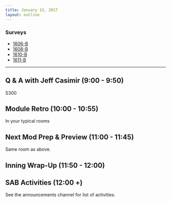 ```yaml
---
title: January 13, 2017
layout: outline
---
```



### Surveys
* [1606-B](https://goo.gl/forms/rCdX1OgIzV92MDoP2)
* [1608-B]()
* [1610-B](https://goo.gl/forms/49rfoi4qBCOroTLb2)
* [1611-B]()

***

## Q & A with Jeff Casimir (9:00 - 9:50)

S300

## Module Retro (10:00 - 10:55)

In your typical rooms

## Next Mod Prep & Preview (11:00 - 11:45)

Same room as above.

## Inning Wrap-Up (11:50 - 12:00)

## SAB Activities (12:00 +)

See the announcements channel for list of activities.
